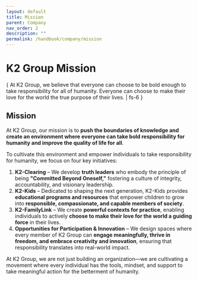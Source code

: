 ```yaml
---
layout: default
title: Mission
parent: Company
nav_order: 2
description: ""
permalink: /handbook/company/mission
---
```


# K2 Group Mission
{ At K2 Group, we believe that everyone can choose to be bold enough to take responsibility for all of humanity. Everyone can choose to make their love for the world the true purpose of their lives. | fs-6 }

## Mission
At K2 Group, our mission is to **push the boundaries of knowledge and create an environment where everyone can take bold responsibility for humanity and improve the quality of life for all**.

To cultivate this environment and empower individuals to take responsibility for humanity, we focus on four key initiatives:  

1. **K2-Clearing** – We develop **truth leaders** who embody the principle of being **"Committed Beyond Oneself,"** fostering a culture of integrity, accountability, and visionary leadership.  
2. **K2-Kids** – Dedicated to shaping the next generation, K2-Kids provides **educational programs and resources** that empower children to grow into **responsible, compassionate, and capable members of society**.  
3. **K2-FamilyLink** – We create **powerful contexts for practice**, enabling individuals to actively **choose to make their love for the world a guiding force** in their lives.  
4. **Opportunities for Participation & Innovation** – We design spaces where every member of K2 Group can **engage meaningfully, thrive in freedom, and embrace creativity and innovation**, ensuring that responsibility translates into real-world impact.  

At K2 Group, we are not just building an organization—we are cultivating a movement where every individual has the tools, mindset, and support to take meaningful action for the betterment of humanity.
